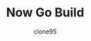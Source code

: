 ---
title: Now Go Build
author: clone95
description: Now that you know the theory behind Machine Learning and Deep Learning, along with the tools and libraries used to make them work in practice, is time to start experimenting by yourself!
---